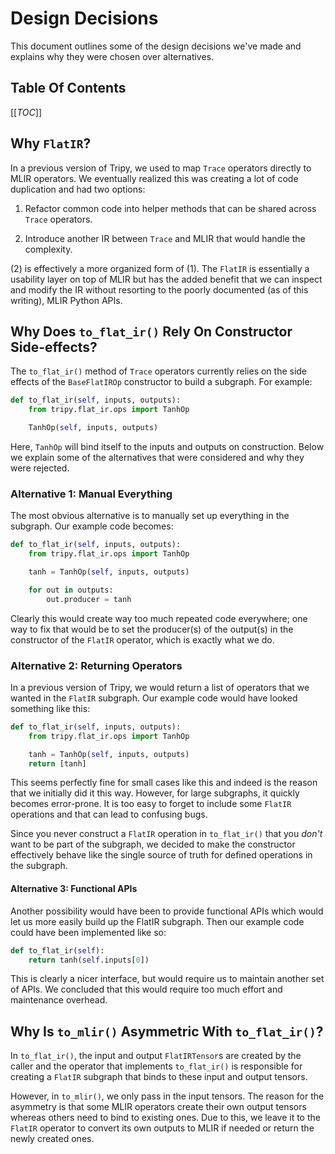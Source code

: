 # Design Decisions

This document outlines some of the design decisions we've made and explains why they
were chosen over alternatives.


## Table Of Contents

[[_TOC_]]


## Why `FlatIR`?

In a previous version of Tripy, we used to map `Trace` operators directly to MLIR
operators. We eventually realized this was creating a lot of code duplication and had two
options:

1. Refactor common code into helper methods that can be shared across `Trace` operators.

2. Introduce another IR between `Trace` and MLIR that would handle the complexity.

(2) is effectively a more organized form of (1). The `FlatIR` is essentially a usability layer
on top of MLIR but has the added benefit that we can inspect and modify the IR without
resorting to the poorly documented (as of this writing), MLIR Python APIs.


## Why Does `to_flat_ir()` Rely On Constructor Side-effects?

The `to_flat_ir()` method of `Trace` operators currently relies on the side effects of
the `BaseFlatIROp` constructor to build a subgraph. For example:

```py
def to_flat_ir(self, inputs, outputs):
    from tripy.flat_ir.ops import TanhOp

    TanhOp(self, inputs, outputs)
```

Here, `TanhOp` will bind itself to the inputs and outputs on construction.
Below we explain some of the alternatives that were considered and why they were rejected.

### Alternative 1: Manual Everything

The most obvious alternative is to manually set up everything in the subgraph.
Our example code becomes:

```py
def to_flat_ir(self, inputs, outputs):
    from tripy.flat_ir.ops import TanhOp

    tanh = TanhOp(self, inputs, outputs)

    for out in outputs:
        out.producer = tanh
```

Clearly this would create way too much repeated code everywhere; one way to fix that
would be to set the producer(s) of the output(s) in the constructor of the `FlatIR` operator,
which is exactly what we do.

### Alternative 2: Returning Operators

In a previous version of Tripy, we would return a list of operators that we wanted in the
`FlatIR` subgraph. Our example code would have looked something like this:

```py
def to_flat_ir(self, inputs, outputs):
    from tripy.flat_ir.ops import TanhOp

    tanh = TanhOp(self, inputs, outputs)
    return [tanh]
```

This seems perfectly fine for small cases like this and indeed is the reason that we initially
did it this way. However, for large subgraphs, it quickly becomes error-prone. It is too easy
to forget to include some `FlatIR` operations and that can lead to confusing bugs.

Since you never construct a `FlatIR` operation in `to_flat_ir()` that you *don't* want to be
part of the subgraph, we decided to make the constructor effectively behave like the single
source of truth for defined operations in the subgraph.

#### Alternative 3: Functional APIs

Another possibility would have been to provide functional APIs which would let us more easily
build up the FlatIR subgraph. Then our example code could have been implemented like so:

```py
def to_flat_ir(self):
    return tanh(self.inputs[0])
```

This is clearly a nicer interface, but would require us to maintain another set of APIs.
We concluded that this would require too much effort and maintenance overhead.


## Why Is `to_mlir()` Asymmetric With `to_flat_ir()`?

In `to_flat_ir()`, the input and output `FlatIRTensor`s are created by the caller and
the operator that implements `to_flat_ir()` is responsible for creating a `FlatIR` subgraph
that binds to these input and output tensors.

However, in `to_mlir()`, we only pass in the input tensors. The reason for the asymmetry is
that some MLIR operators create their own output tensors whereas others need to bind to
existing ones. Due to this, we leave it to the `FlatIR` operator to convert its own outputs
to MLIR if needed or return the newly created ones.
